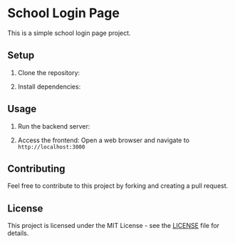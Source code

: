 # School Login Page

This is a simple school login page project.

## Setup

1. Clone the repository:

2. Install dependencies:


## Usage

1. Run the backend server:

2. Access the frontend:
Open a web browser and navigate to `http://localhost:3000`

## Contributing

Feel free to contribute to this project by forking and creating a pull request.

## License

This project is licensed under the MIT License - see the [LICENSE](LICENSE) file for details.
